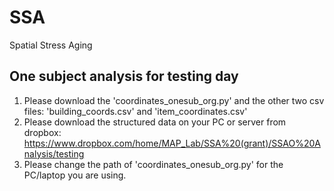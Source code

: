 # SSA
Spatial Stress Aging

## One subject analysis for testing day
1. Please download the 'coordinates_onesub_org.py' and the other two csv files: 'building_coords.csv' and 'item_coordinates.csv'
2. Please download the structured data on your PC or server from dropbox: https://www.dropbox.com/home/MAP_Lab/SSA%20(grant)/SSAO%20Analysis/testing
3. Please change the path of 'coordinates_onesub_org.py' for the PC/laptop you are using.  
